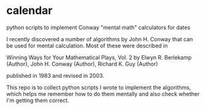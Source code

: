 # calendar
python scripts to implement Conway "mental math" calculators for dates

I recently discovered a number of algorithms by John H. Conway that can be used for mental
calculation.  Most of these were described in

Winning Ways for Your Mathematical Plays, Vol. 2
by Elwyn R. Berlekamp (Author), John H. Conway (Author), Richard K. Guy (Author)

published in 1983 and revised in 2003.

This repo is to collect python scripts I wrote to implement the algorithms, which helps me remember how
to do them mentally and also check whether I'm getting them correct.
